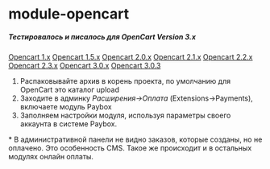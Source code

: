 # module-opencart
##### Тестировалось и писалось для OpenCart Version 3.x
[Opencart 1.x](https://github.com/PayBox/module-opencart/archive/1.x.zip)
[Opencart 1.5.x](https://github.com/PayBox/module-opencart/archive/1.5.zip)
[Opencart 2.0.x](https://github.com/PayBox/module-opencart/archive/2.0-2.1.zip)
[Opencart 2.1.x](https://github.com/PayBox/module-opencart/archive/2.0-2.1.zip)
[Opencart 2.2.x](https://github.com/PayBox/module-opencart/archive/2.2.zip)
[Opencart 2.3.x](https://github.com/PayBox/module-opencart/archive/2.3.zip)
[Opencart 3.0.x](https://github.com/PayBox/module-opencart/archive/3.0.zip)
[Opencart 3.0.3](https://github.com/PayBox/module-opencart/archive/3.0.3.zip)

1. Распаковывайте архив в корень проекта, по умолчанию для OpenCart это каталог upload
2. Заходите в админку *Расширения->Оплата* (Extensions->Payments), включаете модуль Paybox
3. Заполняем настройки модуля, используя параметры своего аккаунта в системе Paybox.

\* В административной панели не видно заказов, которые созданы, но не оплачено. Это особенность CMS. Такое же происходит и в остальных модулях онлайн оплаты.
